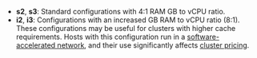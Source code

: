 * **s2**, **s3**: Standard configurations with 4:1 RAM GB to vCPU ratio.
* **i2**, **i3**: Configurations with an increased GB RAM to vCPU ratio (8:1). These configurations may be useful for clusters with higher cache requirements. Hosts with this configuration run in a [software-accelerated network](../../vpc/concepts/software-accelerated-network.md), and their use significantly affects [cluster pricing](../../managed-greenplum/pricing/index.md#prices-hosts).
